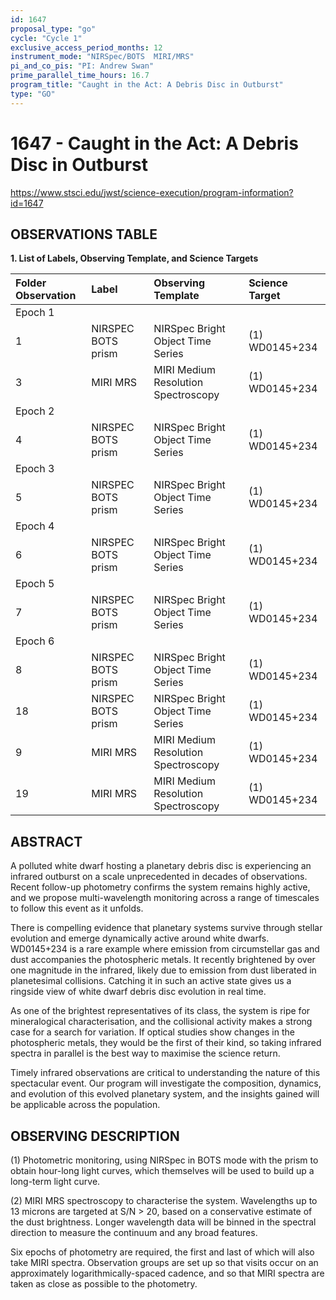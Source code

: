 ```yaml
---
id: 1647
proposal_type: "go"
cycle: "Cycle 1"
exclusive_access_period_months: 12
instrument_mode: "NIRSpec/BOTS  MIRI/MRS"
pi_and_co_pis: "PI: Andrew Swan"
prime_parallel_time_hours: 16.7
program_title: "Caught in the Act: A Debris Disc in Outburst"
type: "GO"
---
```

# 1647 - Caught in the Act: A Debris Disc in Outburst
https://www.stsci.edu/jwst/science-execution/program-information?id=1647
## OBSERVATIONS TABLE
**1. List of Labels, Observing Template, and Science Targets**

| Folder Observation | Label                       | Observing Template                     | Science Target    |
| :----------------- | :-------------------------- | :------------------------------------- | :---------------- |
| Epoch 1            |                             |                                        |                   |
| 1                  | NIRSPEC BOTS prism          | NIRSpec Bright Object Time Series      | (1) WD0145+234    |
| 3                  | MIRI MRS                    | MIRI Medium Resolution Spectroscopy    | (1) WD0145+234    |
| Epoch 2            |                             |                                        |                   |
| 4                  | NIRSPEC BOTS prism          | NIRSpec Bright Object Time Series      | (1) WD0145+234    |
| Epoch 3            |                             |                                        |                   |
| 5                  | NIRSPEC BOTS prism          | NIRSpec Bright Object Time Series      | (1) WD0145+234    |
| Epoch 4            |                             |                                        |                   |
| 6                  | NIRSPEC BOTS prism          | NIRSpec Bright Object Time Series      | (1) WD0145+234    |
| Epoch 5            |                             |                                        |                   |
| 7                  | NIRSPEC BOTS prism          | NIRSpec Bright Object Time Series      | (1) WD0145+234    |
| Epoch 6            |                             |                                        |                   |
| 8                  | NIRSPEC BOTS prism          | NIRSpec Bright Object Time Series      | (1) WD0145+234    |
| 18                 | NIRSPEC BOTS prism          | NIRSpec Bright Object Time Series      | (1) WD0145+234    |
| 9                  | MIRI MRS                    | MIRI Medium Resolution Spectroscopy    | (1) WD0145+234    |
| 19                 | MIRI MRS                    | MIRI Medium Resolution Spectroscopy    | (1) WD0145+234    |

## ABSTRACT

A polluted white dwarf hosting a planetary debris disc is experiencing an infrared outburst on a scale unprecedented in decades of observations. Recent follow-up photometry confirms the system remains highly active, and we propose multi-wavelength monitoring across a range of timescales to follow this event as it unfolds.

There is compelling evidence that planetary systems survive through stellar evolution and emerge dynamically active around white dwarfs. WD0145+234 is a rare example where emission from circumstellar gas and dust accompanies the photospheric metals. It recently brightened by over one magnitude in the infrared, likely due to emission from dust liberated in planetesimal collisions. Catching it in such an active state gives us a ringside view of white dwarf debris disc evolution in real time.

As one of the brightest representatives of its class, the system is ripe for mineralogical characterisation, and the collisional activity makes a strong case for a search for variation. If optical studies show changes in the photospheric metals, they would be the first of their kind, so taking infrared spectra in parallel is the best way to maximise the science return.

Timely infrared observations are critical to understanding the nature of this spectacular event. Our program will investigate the composition, dynamics, and evolution of this evolved planetary system, and the insights gained will be applicable across the population.

## OBSERVING DESCRIPTION

(1) Photometric monitoring, using NIRSpec in BOTS mode with the prism to obtain hour-long light curves, which themselves will be used to build up a long-term light curve.

(2) MIRI MRS spectroscopy to characterise the system. Wavelengths up to 13 microns are targeted at S/N > 20, based on a conservative estimate of the dust brightness. Longer wavelength data will be binned in the spectral direction to measure the continuum and any broad features.

Six epochs of photometry are required, the first and last of which will also take MIRI spectra. Observation groups are set up so that visits occur on an approximately logarithmically-spaced cadence, and so that MIRI spectra are taken as close as possible to the photometry.